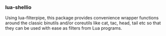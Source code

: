 ### lua-shellio

Using lua-filterpipe, this package provides convenience wrapper
functions around the classic binutils and/or coreutils like cat, tac,
head, tail etc so that they can be used with ease as filters from Lua
programs.
